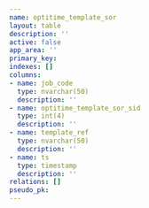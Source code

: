 ```yaml
---
name: optitime_template_sor
layout: table
description: ''
active: false
app_area: ''
primary_key: 
indexes: []
columns:
- name: job_code
  type: nvarchar(50)
  description: ''
- name: optitime_template_sor_sid
  type: int(4)
  description: ''
- name: template_ref
  type: nvarchar(50)
  description: ''
- name: ts
  type: timestamp
  description: ''
relations: []
pseudo_pk: 
---
```


